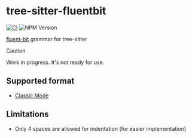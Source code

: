 # tree-sitter-fluentbit

[![CI](https://github.com/sh-cho/tree-sitter-fluentbit/actions/workflows/ci.yaml/badge.svg?branch=main)](https://github.com/sh-cho/tree-sitter-fluentbit/actions/workflows/ci.yaml)
![NPM Version](https://img.shields.io/npm/v/tree-sitter-fluentbit)

[fluent-bit](https://github.com/fluent/fluent-bit/) grammar for tree-sitter

> [!CAUTION]
> Work in progress. It's not ready for use.

## Supported format
- [Classic Mode](https://docs.fluentbit.io/manual/administration/configuring-fluent-bit/classic-mode)

## Limitations
- Only 4 spaces are allowed for indentation (for easier implementation)
